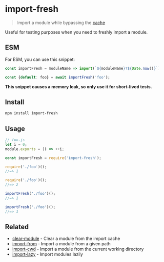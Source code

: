 # import-fresh

> Import a module while bypassing the [cache](https://nodejs.org/api/modules.html#modules_caching)

Useful for testing purposes when you need to freshly import a module.

## ESM

For ESM, you can use this snippet:

```js
const importFresh = moduleName => import(`${moduleName}?${Date.now()}`);

const {default: foo} = await importFresh('foo');
```

**This snippet causes a memory leak, so only use it for short-lived tests.**

## Install

```sh
npm install import-fresh
```

## Usage

```js
// foo.js
let i = 0;
module.exports = () => ++i;
```

```js
const importFresh = require('import-fresh');

require('./foo')();
//=> 1

require('./foo')();
//=> 2

importFresh('./foo')();
//=> 1

importFresh('./foo')();
//=> 1
```

## Related

- [clear-module](https://github.com/sindresorhus/clear-module) - Clear a module from the import cache
- [import-from](https://github.com/sindresorhus/import-from) - Import a module from a given path
- [import-cwd](https://github.com/sindresorhus/import-cwd) - Import a module from the current working directory
- [import-lazy](https://github.com/sindresorhus/import-lazy) - Import modules lazily
